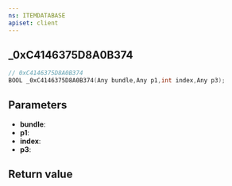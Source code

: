 ```yaml
---
ns: ITEMDATABASE
apiset: client
---
```

## _0xC4146375D8A0B374

```c
// 0xC4146375D8A0B374
BOOL _0xC4146375D8A0B374(Any bundle,Any p1,int index,Any p3);
```


## Parameters
* **bundle**:
* **p1**:
* **index**:
* **p3**:

## Return value

